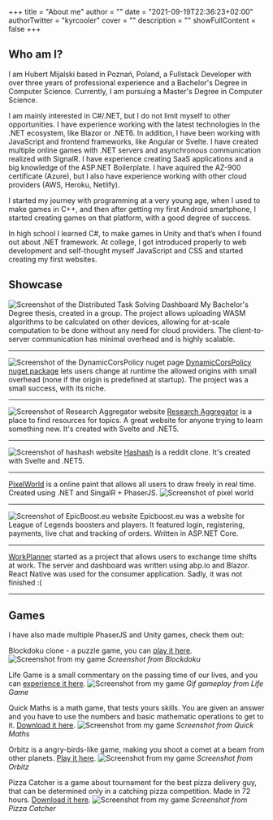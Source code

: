 +++
title = "About me"
author = ""
date = "2021-09-19T22:36:23+02:00"
authorTwitter = "kyrcooler"
cover = ""
description = ""
showFullContent = false
+++

## Who am I?

I am Hubert Mijalski based in Poznań, Poland, a Fullstack Developer with over three years of professional experience and a Bachelor's Degree in Computer Science. Currently, I am pursuing a Master's Degree in Computer Science.
 
I am mainly interested in C#/.NET, but I do not limit myself to other opportunities. I have experience working with the latest technologies in the .NET ecosystem, like Blazor or .NET6.
In addition, I have been working with JavaScript and frontend frameworks, like Angular or Svelte. I have created multiple online games with .NET servers and asynchronous communication realized with SignalR. I have experience creating SaaS applications and a big knowledge of the ASP.NET Boilerplate. I have aquired the AZ-900 certificate (Azure), but I also have experience working with other cloud providers (AWS, Heroku, Netlify).

I started my journey with programming at a very young age, when I used to make games in C++, and then after getting my first Android smartphone, I started creating games on that platform, with a good degree of success.	 

In high school I learned C#, to make games in Unity and that’s when I found out about .NET framework. At college, I got introduced properly to web development and self-thought myself JavaScript and CSS and started creating my first websites.

## Showcase

![Screenshot of the Distributed Task Solving Dashboard](https://i.imgur.com/z61yPFa.png)
My Bachelor's Degree thesis, created in a group. The project allows uploading WASM algorithms to be calculated on other devices, allowing for at-scale computation to be done without any need for cloud providers. The client-to-server communication has minimal overhead and is highly scalable.

---

![Screenshot of the DynamicCorsPolicy nuget page](https://i.imgur.com/foFTLQX.png)
[DynamicCorsPolicy nuget package](https://www.nuget.org/packages/Mijalski.DynamicCorsPolicy/) lets users change at runtime the allowed origins with small overhead (none if the origin is predefined at startup). The project was a small success, with its niche.

---

![Screenshot of Research Aggregator website](https://i.imgur.com/msuL7cR.png)
[Research Aggregator](https://research-aggregator.netlify.app/) is a place to find resources for topics. A great website for anyone trying to learn something new. It's created with Svelte and .NET5.

---

![Screenshot of hashash website](https://i.imgur.com/jPNkoJS.png)
[Hashash](https://www.hashash.app/) is a reddit clone. It's created with Svelte and .NET5.

---

[PixelWorld](https://www.pixels.hashash.app/) is a online paint that allows all users to draw freely in real time. Created using .NET and SingalR + PhaserJS.
![Screenshot of pixel world](https://i.imgur.com/AjxtiMB.png)

---

![Screenshot of EpicBoost.eu website](https://i.imgur.com/6xZxqgs.png)
Epicboost.eu was a website for League of Legends boosters and players. It featured login, registering, payments, live chat and tracking of orders. Written in ASP.NET Core.

---

[WorkPlanner](https://workplannerblazor.z6.web.core.windows.net/) started as a project that allows users to exchange time shifts at work. The server and dashboard was written using abp.io and Blazor. React Native was used for the consumer application. Sadly, it was not finished :(

---

## Games
I have also made multiple PhaserJS and Unity games, check them out:

Blockdoku clone - a puzzle game, you can [play it here](https://nifty-morse-a80eb5.netlify.app/).
![Screenshot from my game](https://user-images.githubusercontent.com/40124816/133094967-45f47a24-08df-4582-ae53-e5170ec08fb1.png)
_Screenshot from Blockdoku_

Life Game is a small commentary on the passing time of our lives, and you can [experience it here](https://www.kongregate.com/games/KYRV19/life-game).
![Screenshot from my game](https://i.imgur.com/sZRQjlg.png)
_Gif gameplay from Life Game_

Quick Maths is a math game, that tests yours skills. You are given an answer and you have to use the numbers and basic mathematic operations to get to it. [Download it here](https://play.google.com/store/apps/details?id=com.kyrv.speedmaths).
![Screenshot from my game](https://i.imgur.com/EQeibMC.png)
_Screenshot from Quick Maths_

Orbitz is a angry-birds-like game, making you shoot a comet at a beam from other planets. [Play it here](https://www.kongregate.com/games/KYRV19/orbitz).
![Screenshot from my game](https://i.imgur.com/fOCfSD3.jpg)
_Screenshot from Orbitz_

Pizza Catcher is a game about tournament for the best pizza delivery guy, that can be determined only in a catching pizza competition. Made in 72 hours. [Download it here](https://kyrv19.itch.io/pizza-catcher).
![Screenshot from my game](https://i.imgur.com/kQIpuo9.png)
_Screenshot from Pizza Catcher_

